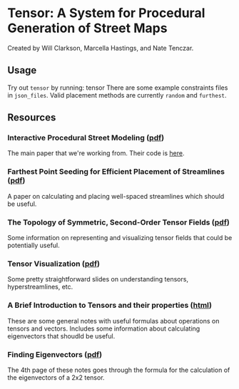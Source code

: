 # Tensor: A System for Procedural Generation of Street Maps
Created by Will Clarkson, Marcella Hastings, and Nate Tenczar.

## Usage
Try out `tensor` by running:
  tensor <constraints-file> <width> <height> <placement-method>
There are some example constraints files in `json_files`. Valid placement
methods are currently `random` and `furthest`.

## Resources
### Interactive Procedural Street Modeling ([pdf][wonka])
The main paper that we're working from. Their code is [here][wonka-code].

[wonka]: http://www.sci.utah.edu/~chengu/street_sig08/street_sig08.pdf
[wonka-code]: http://www.sci.utah.edu/~chengu/street/streetmodeling.zip

### Farthest Point Seeding for Efficient Placement of Streamlines ([pdf][streamlines])
A paper on calculating and placing well-spaced streamlines which should be useful.

[streamlines]: ftp://ftp-sop.inria.fr/geometrica/alliez/streamlines.pdf

### The Topology of Symmetric, Second-Order Tensor Fields ([pdf][tensor-topo])
Some information on representing and visualizing tensor fields that could be
potentially useful.

[tensor-topo]: http://www.inf.ethz.ch/personal/peikert/SciVis/Literature/DelmarcelleHesselink94.pdf

### Tensor Visualization ([pdf][tensor-viz])
Some pretty straightforward slides on understanding tensors, hyperstreamlines, etc.

[tensor-viz]: http://www.inf.ed.ac.uk/teaching/courses/vis/lecture_notes/lecture14.pdf

### A Brief Introduction to Tensors and their properties ([html][tensor-props])
These are some general notes with useful formulas about operations on tensors
and vectors. Includes some information about calculating eigenvectors that
shoudld be useful.

[tensor-props]: http://www.brown.edu/Departments/Engineering/Courses/En221/Notes/Tensors/Tensors.htm

### Finding Eigenvectors ([pdf][eigenvectors])
The 4th page of these notes goes through the formula for the calculation of
the eigenvectors of a 2x2 tensor.

[eigenvectors]: https://bearspace.baylor.edu/Vince_Cronin/www/PBO_ed/FindingEigenvectors.pdf
